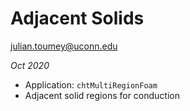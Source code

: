 # Adjacent Solids
julian.toumey@uconn.edu

_Oct 2020_

* Application: `chtMultiRegionFoam`
* Adjacent solid regions for conduction
